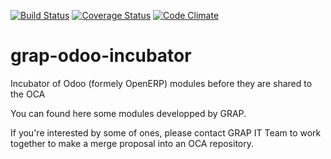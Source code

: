 [![Build Status](https://travis-ci.org/grap/grap-odoo-incubator.svg?branch=8.0)](https://travis-ci.org/grap/grap-odoo-incubator?branch=8.0)
[![Coverage Status](https://coveralls.io/repos/github/grap/grap-odoo-incubator/badge.svg?branch=8.0)](https://coveralls.io/github/grap/grap-odoo-incubator?branch=8.0)
[![Code Climate](https://codeclimate.com/github/grap/grap-odoo-incubator/badges/gpa.svg)](https://codeclimate.com/github/grap/grap-odoo-incubator)


# grap-odoo-incubator
Incubator of Odoo (formely OpenERP) modules before they are shared to the OCA

You can found here some modules developped by GRAP.

If you're interested by some of ones, please contact GRAP IT Team to work
together to make a merge proposal into an OCA repository.
